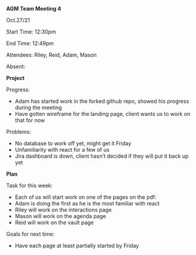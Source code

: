 ﻿**AGM Team Meeting 4**

Oct.27/21

Start Time: 12:30pm

End Time: 12:49pm

Attendees: Riley, Reid, Adam, Mason

Absent:

**Project**

Progress:

- Adam has started work in the forked github repo, showed his progress during the meeting
- Have gotten wireframe for the landing page, client wants us to work on that for now

Problems:

- No database to work off yet, might get it Friday
- Unfamiliarity with react for a few of us
- Jira dashboard is down, client hasn’t decided if they will put it back up yet

**Plan**

Task for this week:

- Each of us will start work on one of the pages on the pdf:
- Adam is doing the first as he is the most familiar with react
- Riley will work on the interactions page
- Mason will work on the agenda page
- Reid will work on the vault page

Goals for next time:

- Have each page at least partially started by Friday

